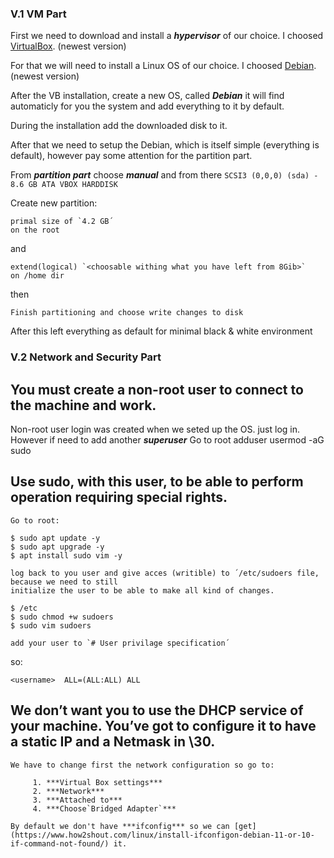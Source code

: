 ### V.1 VM Part

First we need to download and install a ***hypervisor*** of our choice.
I choosed [VirtualBox](https://www.virtualbox.org/wiki/Downloads). (newest version)

For that we will need to install a Linux OS of our choice.
I choosed [Debian](https://www.debian.org/distrib/netinst). (newest version)

After the VB installation, create a new OS, called ***Debian*** it will find automaticly
for you the system and add everything to it by default.

During the installation add the downloaded disk to it.

After that we need to setup the Debian, which is itself simple (everything is default), however
pay some attention for the partition part.

From ***partition part*** choose ***manual*** and from there `SCSI3 (0,0,0) (sda) - 8.6 GB ATA VBOX HARDDISK`

Create new partition:

    primal size of `4.2 GB´
    on the root

and

    extend(logical) `<choosable withing what you have left from 8Gib>`
    on /home dir
    
then

`Finish partitioning and choose write changes to disk`

After this left everything as default for minimal black & white environment

### V.2 Network and Security Part

## You must create a non-root user to connect to the machine and work.

  Non-root user login was created when we seted up the OS. just log in.
  However if need to add another ***superuser***
    Go to root
    adduser <username>
    usermod -aG sudo <username>

## Use sudo, with this user, to be able to perform operation requiring special rights.
  
    Go to root:
  
```
$ sudo apt update -y
$ sudo apt upgrade -y
$ apt install sudo vim -y
```

    log back to you user and give acces (writible) to ´/etc/sudoers file, because we need to still
    initialize the user to be able to make all kind of changes.
    
```
$ /etc
$ sudo chmod +w sudoers
$ sudo vim sudoers
```

    add your user to `# User privilage specification´
so:

`<username>  ALL=(ALL:ALL) ALL`

## We don’t want you to use the DHCP service of your machine. You’ve got to configure it to have a static IP and a Netmask in \30.
    
    We have to change first the network configuration so go to:
    
         1. ***Virtual Box settings***
         2. ***Network***
         3. ***Attached to***
         4. ***Choose`Bridged Adapter`***
    
    By default we don't have ***ifconfig*** so we can [get](https://www.how2shout.com/linux/install-ifconfigon-debian-11-or-10-if-command-not-found/) it.
    
    
    
    
    
